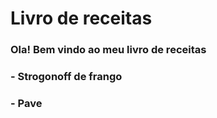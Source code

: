 # Livro de receitas

### Ola! Bem vindo ao meu livro de receitas



### - Strogonoff de frango

### - Pave
